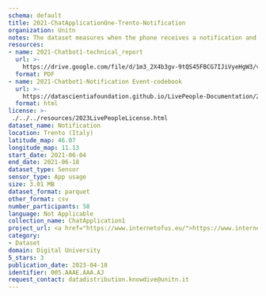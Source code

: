 ```yaml
---
schema: default
title: 2021-ChatApplicationOne-Trento-Notification
organization: Unitn
notes: The dataset measures when the phone receives a notification and when it is dismissed by the user. The dataset was collected as part of the WeNet project, a Horizon 2020 funded project that aims at developing a diversity-aware, machine-mediated paradigm for social interactions.
resources:
- name: 2021-Chatbot1-technical_report
  url: >-
    https://drive.google.com/file/d/1m3_2X4b3gv-9tQS45FBCG7IJiVyeHgW3/view?usp=sharing
  format: PDF
- name: 2021-Chatbot1-Notification Event-codebook
  url: >-
    https://datascientiafoundation.github.io/LivePeople-Documentation/2021-Chatbot1/2021_CH1_notificationevent.html
  format: html
license: >-
 ./../../resources/2023LivePeopleLicense.html
dataset_name: Notification
location: Trento (Italy)
latitude_map: 46.07
longitude_map: 11.13
start_date: 2021-06-04
end_date: 2021-06-18
dataset_type: Sensor
sensor_type: App usage
size: 3.01 MB
dataset_format: parquet
other_format: csv
number_participants: 58
language: Not Applicable
collection_name: ChatApplication1
project_url: <a href="https://www.internetofus.eu/">https://www.internetofus.eu/</a>
category:
- Dataset
domain: Digital University
5_stars: 3
publication_date: 2023-04-18
identifier: 005.AAAE.AAA.AJ
request_contact: datadistribution.knowdive@unitn.it
---
```



